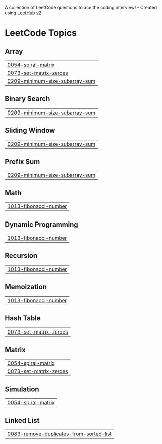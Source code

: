 A collection of LeetCode questions to ace the coding interview! - Created using [LeetHub v2](https://github.com/arunbhardwaj/LeetHub-2.0)
<!---LeetCode Topics Start-->
# LeetCode Topics
## Array
|  |
| ------- |
| [0054-spiral-matrix](https://github.com/chakradharwork/leetcode/tree/master/0054-spiral-matrix) |
| [0073-set-matrix-zeroes](https://github.com/chakradharwork/leetcode/tree/master/0073-set-matrix-zeroes) |
| [0209-minimum-size-subarray-sum](https://github.com/chakradharwork/leetcode/tree/master/0209-minimum-size-subarray-sum) |
## Binary Search
|  |
| ------- |
| [0209-minimum-size-subarray-sum](https://github.com/chakradharwork/leetcode/tree/master/0209-minimum-size-subarray-sum) |
## Sliding Window
|  |
| ------- |
| [0209-minimum-size-subarray-sum](https://github.com/chakradharwork/leetcode/tree/master/0209-minimum-size-subarray-sum) |
## Prefix Sum
|  |
| ------- |
| [0209-minimum-size-subarray-sum](https://github.com/chakradharwork/leetcode/tree/master/0209-minimum-size-subarray-sum) |
## Math
|  |
| ------- |
| [1013-fibonacci-number](https://github.com/chakradharwork/leetcode/tree/master/1013-fibonacci-number) |
## Dynamic Programming
|  |
| ------- |
| [1013-fibonacci-number](https://github.com/chakradharwork/leetcode/tree/master/1013-fibonacci-number) |
## Recursion
|  |
| ------- |
| [1013-fibonacci-number](https://github.com/chakradharwork/leetcode/tree/master/1013-fibonacci-number) |
## Memoization
|  |
| ------- |
| [1013-fibonacci-number](https://github.com/chakradharwork/leetcode/tree/master/1013-fibonacci-number) |
## Hash Table
|  |
| ------- |
| [0073-set-matrix-zeroes](https://github.com/chakradharwork/leetcode/tree/master/0073-set-matrix-zeroes) |
## Matrix
|  |
| ------- |
| [0054-spiral-matrix](https://github.com/chakradharwork/leetcode/tree/master/0054-spiral-matrix) |
| [0073-set-matrix-zeroes](https://github.com/chakradharwork/leetcode/tree/master/0073-set-matrix-zeroes) |
## Simulation
|  |
| ------- |
| [0054-spiral-matrix](https://github.com/chakradharwork/leetcode/tree/master/0054-spiral-matrix) |
## Linked List
|  |
| ------- |
| [0083-remove-duplicates-from-sorted-list](https://github.com/chakradharwork/leetcode/tree/master/0083-remove-duplicates-from-sorted-list) |
<!---LeetCode Topics End-->